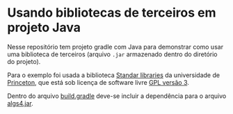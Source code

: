 # Usando bibliotecas de terceiros em projeto Java

Nesse repositório tem projeto gradle com Java para demonstrar como usar uma biblioteca de terceiros (arquivo `.jar` armazenado dentro do diretório do projeto).

Para o exemplo foi usada a biblioteca [Standar libraries](https://introcs.cs.princeton.edu/java/stdlib) da universidade de [Princeton](https://introcs.cs.princeton.edu/java/home/), que está sob licença de software livre [GPL versão 3](https://choosealicense.com/licenses/gpl-3.0).

Dentro do arquivo [build.gradle](build.gradle) deve-se incluir a dependência para o arquivo [algs4.jar](libs/algs4.jar).

  

  